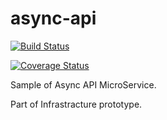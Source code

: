 # async-api

[![Build Status](https://snap-ci.com/irybakov/async-api/branch/develop/build_image)](https://snap-ci.com/irybakov/async-api/branch/develop)

[![Coverage Status](https://coveralls.io/repos/irybakov/async-api/badge.svg?branch=develop&service=github)](https://coveralls.io/github/irybakov/async-api?branch=develop)

Sample of Async API MicroService.

Part of Infrastracture prototype.
